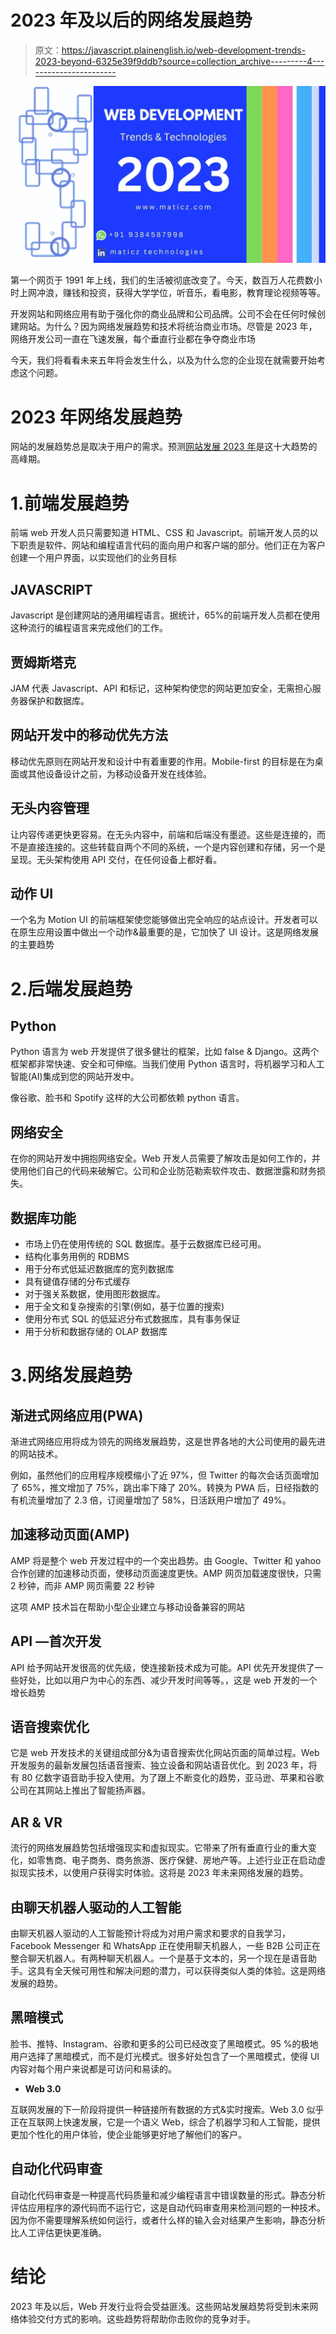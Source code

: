 # 2023 年及以后的网络发展趋势

> 原文：<https://javascript.plainenglish.io/web-development-trends-2023-beyond-6325e39f9ddb?source=collection_archive---------4----------------------->

![](img/5bf28beed7148b187f7e366e56ce66c2.png)

第一个网页于 1991 年上线，我们的生活被彻底改变了。今天，数百万人花费数小时上网冲浪，赚钱和投资，获得大学学位，听音乐，看电影，教育理论视频等等。

开发网站和网络应用有助于强化你的商业品牌和公司品牌。公司不会在任何时候创建网站。为什么？因为网络发展趋势和技术将统治商业市场。尽管是 2023 年，网络开发公司一直在飞速发展，每个垂直行业都在争夺商业市场

今天，我们将看看未来五年将会发生什么，以及为什么您的企业现在就需要开始考虑这个问题。

# 2023 年网络发展趋势

网站的发展趋势总是取决于用户的需求。预测[网站发展 2023 年](https://bit.ly/3IZl6K3)是这十大趋势的高峰期。

# 1.前端发展趋势

前端 web 开发人员只需要知道 HTML、CSS 和 Javascript。前端开发人员的以下职责是软件、网站和编程语言代码的面向用户和客户端的部分。他们正在为客户创建一个用户界面，以实现他们的业务目标

## **JAVASCRIPT**

Javascript 是创建网站的通用编程语言。据统计，65%的前端开发人员都在使用这种流行的编程语言来完成他们的工作。

## **贾姆斯塔克**

JAM 代表 Javascript、API 和标记，这种架构使您的网站更加安全，无需担心服务器保护和数据库。

## **网站开发中的移动优先方法**

移动优先原则在网站开发和设计中有着重要的作用。Mobile-first 的目标是在为桌面或其他设备设计之前，为移动设备开发在线体验。

## **无头内容管理**

让内容传递更快更容易。在无头内容中，前端和后端没有墨迹。这些是连接的，而不是直接连接的。这些转载自两个不同的系统，一个是内容创建和存储，另一个是呈现。无头架构使用 API 交付，在任何设备上都好看。

## **动作 UI**

一个名为 Motion UI 的前端框架使您能够做出完全响应的站点设计。开发者可以在原生应用设置中做出一个动作&最重要的是，它加快了 UI 设计。这是网络发展的主要趋势

# 2.后端发展趋势

## **Python**

Python 语言为 web 开发提供了很多健壮的框架，比如 false & Django。这两个框架都非常快速、安全和可伸缩。当我们使用 Python 语言时，将机器学习和人工智能(AI)集成到您的网站开发中。

像谷歌、脸书和 Spotify 这样的大公司都依赖 python 语言。

## **网络安全**

在你的网站开发中拥抱网络安全。Web 开发人员需要了解攻击是如何工作的，并使用他们自己的代码来破解它。公司和企业防范勒索软件攻击、数据泄露和财务损失。

## **数据库功能**

*   市场上仍在使用传统的 SQL 数据库。基于云数据库已经可用。
*   结构化事务用例的 RDBMS
*   用于分布式低延迟数据库的宽列数据库
*   具有键值存储的分布式缓存
*   对于强关系数据，使用图形数据库。
*   用于全文和复杂搜索的引擎(例如，基于位置的搜索)
*   使用分布式 SQL 的低延迟分布式数据库，具有事务保证
*   用于分析和数据存储的 OLAP 数据库

# 3.网络发展趋势

## **渐进式网络应用(PWA)**

渐进式网络应用将成为领先的网络发展趋势，这是世界各地的大公司使用的最先进的网站技术。

例如，虽然他们的应用程序规模缩小了近 97%，但 Twitter 的每次会话页面增加了 65%，推文增加了 75%，跳出率下降了 20%。转换为 PWA 后，日经指数的有机流量增加了 2.3 倍，订阅量增加了 58%，日活跃用户增加了 49%。

## **加速移动页面(AMP)**

AMP 将是整个 web 开发过程中的一个突出趋势。由 Google、Twitter 和 yahoo 合作创建的加速移动页面，使移动页面速度更快。AMP 网页加载速度很快，只需 2 秒钟，而非 AMP 网页需要 22 秒钟

这项 AMP 技术旨在帮助小型企业建立与移动设备兼容的网站

## **API —首次开发**

API 给予网站开发很高的优先级，使连接新技术成为可能。API 优先开发提供了一些好处，比如以用户为中心的东西、减少开发时间等等。，这是 web 开发的一个增长趋势

## **语音搜索优化**

它是 web 开发技术的关键组成部分&为语音搜索优化网站页面的简单过程。Web 开发服务的最新发展包括语音搜索、独立设备和网站语音优化。到 2023 年，将有 80 亿数字语音助手投入使用。为了跟上不断变化的趋势，亚马逊、苹果和谷歌公司在其网站上推出了智能扬声器。

## **AR & VR**

流行的网络发展趋势包括增强现实和虚拟现实。它带来了所有垂直行业的重大变化，如零售商、电子商务、商务旅游、医疗保健、房地产等。上述行业正在启动虚拟现实技术，以使用户获得实时体验。这将是 2023 年未来网络发展的趋势。

## 由聊天机器人驱动的人工智能

由聊天机器人驱动的人工智能预计将成为对用户需求和要求的自我学习，Facebook Messenger 和 WhatsApp 正在使用聊天机器人，一些 B2B 公司正在整合聊天机器人。有两种聊天机器人。一个是基于文本的，另一个现在是语音助手。这具有全天候可用性和解决问题的潜力，可以获得类似人类的体验。这是网络发展的趋势。

## **黑暗模式**

脸书、推特、Instagram、谷歌和更多的公司已经改变了黑暗模式。95 %的极地用户选择了黑暗模式，而不是灯光模式。很多好处包含了一个黑暗模式，使得 UI 内容对每个用户来说都是可访问和易读的。

*   **Web 3.0**

互联网发展的下一阶段将提供一种链接所有数据的方式&实时搜索。Web 3.0 似乎正在互联网上快速发展，它是一个语义 Web，综合了机器学习和人工智能，提供更加个性化的用户体验，使企业能够更好地了解他们的客户。

## **自动化代码审查**

自动化代码审查是一种提高代码质量和减少编程语言中错误数量的形式。静态分析评估应用程序的源代码而不运行它，这是自动代码审查用来检测问题的一种技术。因为你不需要理解系统如何运行，或者什么样的输入会对结果产生影响，静态分析比人工评估更快更准确。

# 结论

2023 年及以后，Web 开发行业将会受益匪浅。这些网站发展趋势将受到未来网络体验交付方式的影响。这些趋势将帮助你击败你的竞争对手。